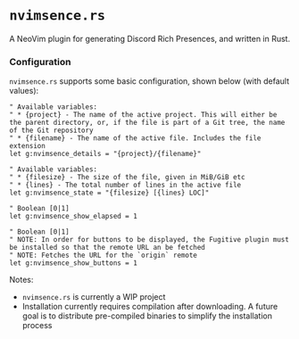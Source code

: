 # `nvimsence.rs`

A NeoVim plugin for generating Discord Rich Presences, and written in Rust.

### Configuration
`nvimsence.rs` supports some basic configuration, shown below (with default values):
```vim
" Available variables:
" * {project} - The name of the active project. This will either be the parent directory, or, if the file is part of a Git tree, the name of the Git repository
" * {filename} - The name of the active file. Includes the file extension
let g:nvimsence_details = "{project}/{filename}"

" Available variables:
" * {filesize} - The size of the file, given in MiB/GiB etc
" * {lines} - The total number of lines in the active file
let g:nvimsence_state = "{filesize} [{lines} LOC]"

" Boolean [0|1]
let g:nvimsence_show_elapsed = 1

" Boolean [0|1]
" NOTE: In order for buttons to be displayed, the Fugitive plugin must be installed so that the remote URL an be fetched
" NOTE: Fetches the URL for the `origin` remote
let g:nvimsence_show_buttons = 1
```

Notes:
* `nvimsence.rs` is currently a WIP project
* Installation currently requires compilation after downloading. A future goal is to distribute pre-compiled binaries to simplify the installation process
